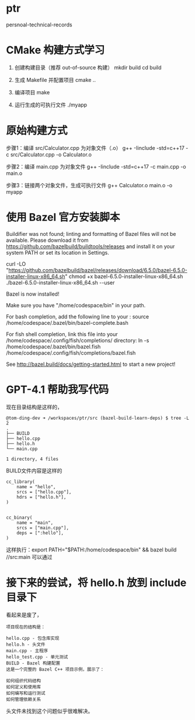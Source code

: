 # ptr

persnoal-technical-records

# CMake 构建方式学习

1. 创建构建目录（推荐 out-of-source 构建）
mkdir build
cd build

2. 生成 Makefile 并配置项目
cmake ..

3. 编译项目
make

4. 运行生成的可执行文件
./myapp

# 原始构建方式

步骤1：编译 src/Calculator.cpp 为对象文件（.o）
g++ -Iinclude -std=c++17 -c src/Calculator.cpp -o Calculator.o

步骤2：编译 main.cpp 为对象文件
g++ -Iinclude -std=c++17 -c main.cpp -o main.o

步骤3：链接两个对象文件，生成可执行文件
g++ Calculator.o main.o -o myapp

# 使用 Bazel 官方安装脚本

Buildifier was not found; linting and formatting of Bazel files will not be available. Please download it from https://github.com/bazelbuild/buildtools/releases and install it on your system PATH or set its location in Settings.

curl -LO "https://github.com/bazelbuild/bazel/releases/download/6.5.0/bazel-6.5.0-installer-linux-x86_64.sh"
chmod +x bazel-6.5.0-installer-linux-x86_64.sh
./bazel-6.5.0-installer-linux-x86_64.sh --user


Bazel is now installed!

Make sure you have "/home/codespace/bin" in your path.

For bash completion, add the following line to your :
  source /home/codespace/.bazel/bin/bazel-complete.bash

For fish shell completion, link this file into your
/home/codespace/.config/fish/completions/ directory:
  ln -s /home/codespace/.bazel/bin/bazel.fish /home/codespace/.config/fish/completions/bazel.fish

See http://bazel.build/docs/getting-started.html to start a new project!

# GPT-4.1 帮助我写代码

现在目录结构是这样的，

```
@tom-ding-dev ➜ /workspaces/ptr/src (bazel-build-learn-deps) $ tree -L 2
.
├── BUILD
├── hello.cpp
├── hello.h
└── main.cpp

1 directory, 4 files
```

BUILD文件内容是这样的

```
cc_library(
    name = "hello",
    srcs = ["hello.cpp"],
    hdrs = ["hello.h"],
)


cc_binary(
    name = "main",
    srcs = ["main.cpp"],
    deps = [":hello"],
)
```

这样执行：export PATH="$PATH:/home/codespace/bin" && bazel build //src:main 可以通过

# 接下来的尝试，将 hello.h 放到 include 目录下

看起来是废了，

```
项目现在的结构是：

hello.cpp - 包含库实现
hello.h - 头文件
main.cpp - 主程序
hello_test.cpp - 单元测试
BUILD - Bazel 构建配置
这是一个完整的 Bazel C++ 项目示例，展示了：

如何组织代码结构
如何定义和使用库
如何编写和运行测试
如何管理依赖关系
```

头文件未找到这个问题似乎很难解决。